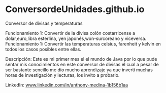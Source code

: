 # ConversordeUnidades.github.io
Conversor de divisas y temperaturas

Funcionamiento 1: Convertir de la divisa colón costarricense a dolar,euro,libra esterlina, yen japonés,won-surcoreano y viceversa.
Funcionamiento 1: Convertir las temperaturas celsius, farenheit y kelvin en todos los casos posibles entre ellas.

Descripción: Este es mi primer mes el el mundo de Java por lo que pude sentar mis conocimientos en este conversor de divisas el cual a pesar de ser bastante sencillo me dio mucho aprendizaje ya que invertí muchas horas de investigación y lecturas, los invito a probarlo.



LinkedIn: www.linkedin.com/in/anthony-medina-1b156b1aa


